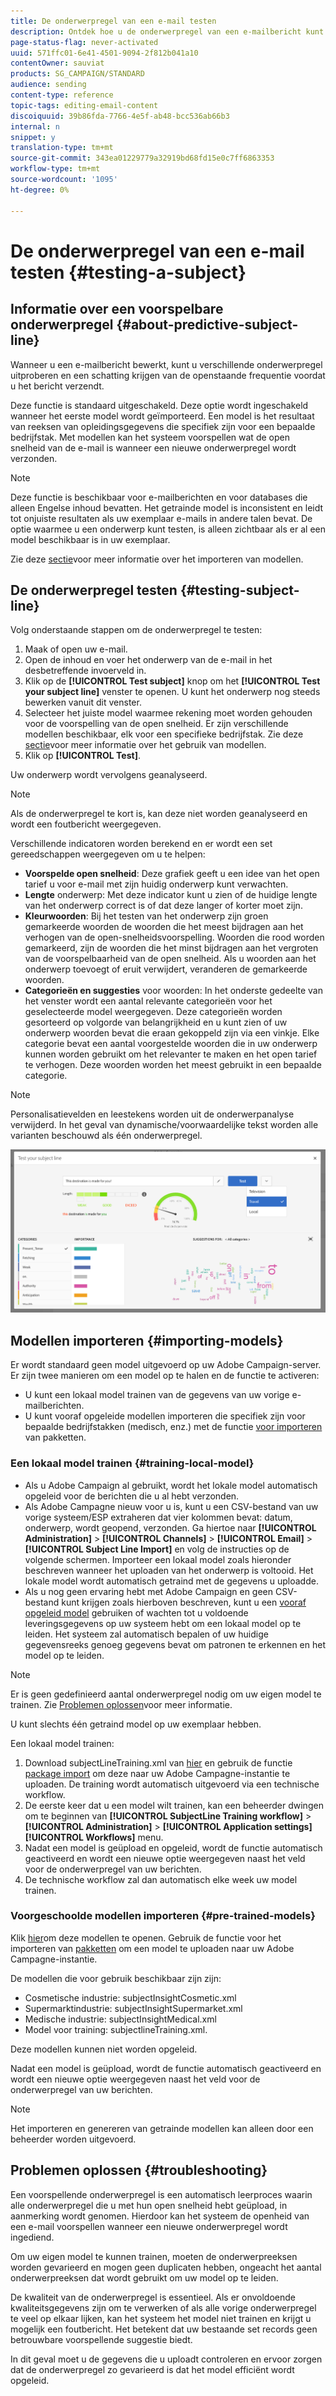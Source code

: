 ```yaml
---
title: De onderwerpregel van een e-mail testen
description: Ontdek hoe u de onderwerpregel van een e-mailbericht kunt definiëren in de e-mailontwerper.
page-status-flag: never-activated
uuid: 571ffc01-6e41-4501-9094-2f812b041a10
contentOwner: sauviat
products: SG_CAMPAIGN/STANDARD
audience: sending
content-type: reference
topic-tags: editing-email-content
discoiquuid: 39b86fda-7766-4e5f-ab48-bcc536ab66b3
internal: n
snippet: y
translation-type: tm+mt
source-git-commit: 343ea01229779a32919bd68fd15e0c7ff6863353
workflow-type: tm+mt
source-wordcount: '1095'
ht-degree: 0%

---
```


# De onderwerpregel van een e-mail testen {#testing-a-subject}


## Informatie over een voorspelbare onderwerpregel {#about-predictive-subject-line}

Wanneer u een e-mailbericht bewerkt, kunt u verschillende onderwerpregel uitproberen en een schatting krijgen van de openstaande frequentie voordat u het bericht verzendt.

Deze functie is standaard uitgeschakeld. Deze optie wordt ingeschakeld wanneer het eerste model wordt geïmporteerd. Een model is het resultaat van reeksen van opleidingsgegevens die specifiek zijn voor een bepaalde bedrijfstak. Met modellen kan het systeem voorspellen wat de open snelheid van de e-mail is wanneer een nieuwe onderwerpregel wordt verzonden.

>[!NOTE]
>
>Deze functie is beschikbaar voor e-mailberichten en voor databases die alleen Engelse inhoud bevatten. Het getrainde model is inconsistent en leidt tot onjuiste resultaten als uw exemplaar e-mails in andere talen bevat. De optie waarmee u een onderwerp kunt testen, is alleen zichtbaar als er al een model beschikbaar is in uw exemplaar.

Zie deze [sectie](#importing-models)voor meer informatie over het importeren van modellen.

## De onderwerpregel testen {#testing-subject-line}

Volg onderstaande stappen om de onderwerpregel te testen:

1. Maak of open uw e-mail.
1. Open de inhoud en voer het onderwerp van de e-mail in het desbetreffende invoerveld in.
1. Klik op de **[!UICONTROL Test subject]** knop om het **[!UICONTROL Test your subject line]** venster te openen. U kunt het onderwerp nog steeds bewerken vanuit dit venster.
1. Selecteer het juiste model waarmee rekening moet worden gehouden voor de voorspelling van de open snelheid. Er zijn verschillende modellen beschikbaar, elk voor een specifieke bedrijfstak. Zie deze [sectie](#importing-models)voor meer informatie over het gebruik van modellen.
1. Klik op **[!UICONTROL Test]**.

Uw onderwerp wordt vervolgens geanalyseerd.

>[!NOTE]
>
>Als de onderwerpregel te kort is, kan deze niet worden geanalyseerd en wordt een foutbericht weergegeven.

Verschillende indicatoren worden berekend en er wordt een set gereedschappen weergegeven om u te helpen:

* **Voorspelde open snelheid**: Deze grafiek geeft u een idee van het open tarief u voor e-mail met zijn huidig onderwerp kunt verwachten.
* **Lengte** onderwerp: Met deze indicator kunt u zien of de huidige lengte van het onderwerp correct is of dat deze langer of korter moet zijn.
* **Kleurwoorden**: Bij het testen van het onderwerp zijn groen gemarkeerde woorden de woorden die het meest bijdragen aan het verhogen van de open-snelheidsvoorspelling. Woorden die rood worden gemarkeerd, zijn de woorden die het minst bijdragen aan het vergroten van de voorspelbaarheid van de open snelheid. Als u woorden aan het onderwerp toevoegt of eruit verwijdert, veranderen de gemarkeerde woorden.
* **Categorieën en suggesties** voor woorden: In het onderste gedeelte van het venster wordt een aantal relevante categorieën voor het geselecteerde model weergegeven. Deze categorieën worden gesorteerd op volgorde van belangrijkheid en u kunt zien of uw onderwerp woorden bevat die eraan gekoppeld zijn via een vinkje. Elke categorie bevat een aantal voorgestelde woorden die in uw onderwerp kunnen worden gebruikt om het relevanter te maken en het open tarief te verhogen. Deze woorden worden het meest gebruikt in een bepaalde categorie.

>[!NOTE]
>
>Personalisatievelden en leestekens worden uit de onderwerpanalyse verwijderd. In het geval van dynamische/voorwaardelijke tekst worden alle varianten beschouwd als één onderwerpregel.

![](assets/predictive_subject_line_example.png)

## Modellen importeren {#importing-models}

Er wordt standaard geen model uitgevoerd op uw Adobe Campaign-server. Er zijn twee manieren om een model op te halen en de functie te activeren:

* U kunt een lokaal model trainen van de gegevens van uw vorige e-mailberichten.
* U kunt vooraf opgeleide modellen importeren die specifiek zijn voor bepaalde bedrijfstakken (medisch, enz.) met de functie [voor importeren](../../automating/using/managing-packages.md) van pakketten.

### Een lokaal model trainen {#training-local-model}

* Als u Adobe Campaign al gebruikt, wordt het lokale model automatisch opgeleid voor de berichten die u al hebt verzonden.
* Als Adobe Campagne nieuw voor u is, kunt u een CSV-bestand van uw vorige systeem/ESP extraheren dat vier kolommen bevat: datum, onderwerp, wordt geopend, verzonden. Ga hiertoe naar **[!UICONTROL Administration]** > **[!UICONTROL Channels]** > **[!UICONTROL Email]** > **[!UICONTROL Subject Line Import]** en volg de instructies op de volgende schermen. Importeer een lokaal model zoals hieronder beschreven wanneer het uploaden van het onderwerp is voltooid. Het lokale model wordt automatisch getraind met de gegevens u uploadde.
* Als u nog geen ervaring hebt met Adobe Campaign en geen CSV-bestand kunt krijgen zoals hierboven beschreven, kunt u een [vooraf opgeleid model](#pre-trained-models) gebruiken of wachten tot u voldoende leveringsgegevens op uw systeem hebt om een lokaal model op te leiden. Het systeem zal automatisch bepalen of uw huidige gegevensreeks genoeg gegevens bevat om patronen te erkennen en het model op te leiden.

>[!NOTE]
>
>Er is geen gedefinieerd aantal onderwerpregel nodig om uw eigen model te trainen. Zie [Problemen oplossen](#troubleshooting)voor meer informatie.
>
>U kunt slechts één getraind model op uw exemplaar hebben.

Een lokaal model trainen:
1. Download subjectLineTraining.xml van [hier](https://experience.adobe.com/#/downloads/content/software-distribution/en/campaign.html) en gebruik de functie [package import](../../automating/using/managing-packages.md) om deze naar uw Adobe Campagne-instantie te uploaden. De training wordt automatisch uitgevoerd via een technische workflow.
1. De eerste keer dat u een model wilt trainen, kan een beheerder dwingen om te beginnen van **[!UICONTROL SubjectLine Training workflow]** > **[!UICONTROL Administration]** > **[!UICONTROL Application settings]** **[!UICONTROL Workflows]** menu.
1. Nadat een model is geüpload en opgeleid, wordt de functie automatisch geactiveerd en wordt een nieuwe optie weergegeven naast het veld voor de onderwerpregel van uw berichten.
1. De technische workflow zal dan automatisch elke week uw model trainen.

### Voorgeschoolde modellen importeren {#pre-trained-models}

Klik [hier](https://experience.adobe.com/#/downloads/content/software-distribution/en/campaign.html)om deze modellen te openen. Gebruik de functie voor het importeren van [pakketten](../../automating/using/managing-packages.md) om een model te uploaden naar uw Adobe Campagne-instantie.

De modellen die voor gebruik beschikbaar zijn zijn:

* Cosmetische industrie: subjectInsightCosmetic.xml
* Supermarktindustrie: subjectInsightSupermarket.xml
* Medische industrie: subjectInsightMedical.xml
* Model voor training: subjectlineTraining.xml.

Deze modellen kunnen niet worden opgeleid.

Nadat een model is geüpload, wordt de functie automatisch geactiveerd en wordt een nieuwe optie weergegeven naast het veld voor de onderwerpregel van uw berichten.

>[!NOTE]
>
>Het importeren en genereren van getrainde modellen kan alleen door een beheerder worden uitgevoerd.

## Problemen oplossen {#troubleshooting}

Een voorspellende onderwerpregel is een automatisch leerproces waarin alle onderwerpregel die u met hun open snelheid hebt geüpload, in aanmerking wordt genomen. Hierdoor kan het systeem de openheid van een e-mail voorspellen wanneer een nieuwe onderwerpregel wordt ingediend.

Om uw eigen model te kunnen trainen, moeten de onderwerpreeksen worden gevarieerd en mogen geen duplicaten hebben, ongeacht het aantal onderwerpreeksen dat wordt gebruikt om uw model op te leiden.

De kwaliteit van de onderwerpregel is essentieel. Als er onvoldoende kwaliteitsgegevens zijn om te verwerken of als alle vorige onderwerpregel te veel op elkaar lijken, kan het systeem het model niet trainen en krijgt u mogelijk een foutbericht. Het betekent dat uw bestaande set records geen betrouwbare voorspellende suggestie biedt.

In dit geval moet u de gegevens die u uploadt controleren en ervoor zorgen dat de onderwerpregel zo gevarieerd is dat het model efficiënt wordt opgeleid.

<!--Some clients have reported this issue: I have had the subject line training workflow running for about a year now.  It has trained on 883 records and I am still seeing the message "The existing dataset is not enough to generate a model."  I do get an error in the workflow every time it runs "XML-110009 Unable to find the element 'runwf' of path '/' (document with schema 'serverConf')".

For this, campaign takes the subject line as training data and tries to come up with significant enough model to predict open rate with 95% confidence.

The 400 subject line number is mention with at least and is only indicative, model generation will also depend on quality of these lines.

It may happen that even 10k subject lines don't lead to model generation if they are too similar.

It means that it can be case that you don't have enough subject lines to generate the model and it is giving this error.

If you are getting an error/warning message, it means that your existing set of records is not enough for the predictive subject module to give a high confidence suggestion.

Adobe recommends reviewing the data you are uploading as the similarity of the subject lines might be the issue.-->
